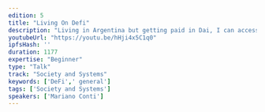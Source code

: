 ```yaml
---
edition: 5
title: "Living On Defi"
description: "Living in Argentina but getting paid in Dai, I can access financial systems that are usually not available to us. I want to show how Ethereum's DeFi movement has been working fine for the last 2 years, by leveraging Dai and secondary lending platforms, and how that is changing the financial reality for people in developing economies. Someone in South America getting paid in crypto can access more stable currencies than their local ones, with better interest rates, and this is all happening right now, and scaling right now."
youtubeUrl: "https://youtu.be/hHji4x5C1q0"
ipfsHash: ''
duration: 1177
expertise: "Beginner"
type: "Talk"
track: "Society and Systems"
keywords: ['DeFi',' general']
tags: ['Society and Systems']
speakers: ['Mariano Conti']
---
```

